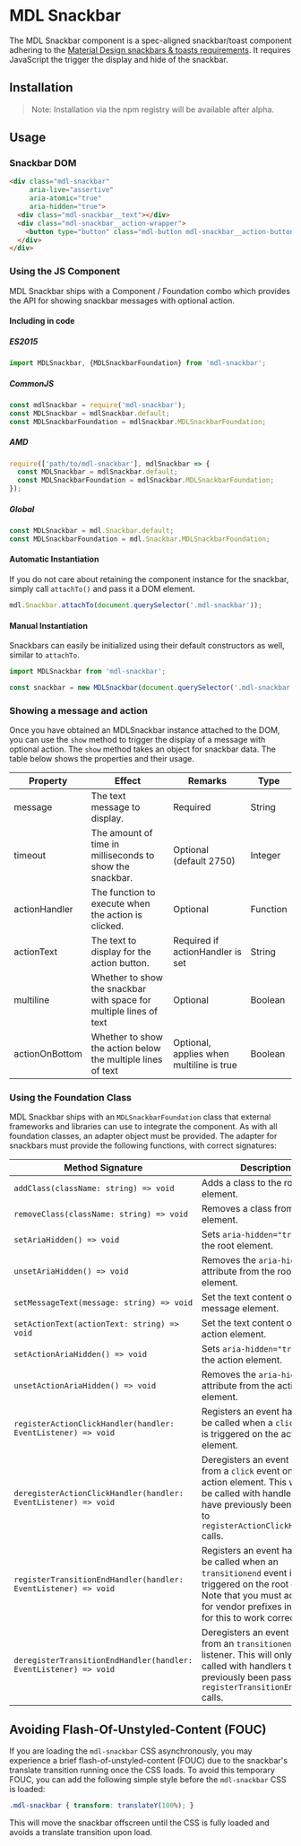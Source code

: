 # MDL Snackbar

The MDL Snackbar component is a spec-aligned snackbar/toast component adhering to the
[Material Design snackbars & toasts requirements](https://material.google.com/components/snackbars-toasts.html#snackbars-toasts-specs).
It requires JavaScript the trigger the display and hide of the snackbar.

## Installation

> Note: Installation via the npm registry will be available after alpha.

## Usage

### Snackbar DOM

```html
<div class="mdl-snackbar"
     aria-live="assertive"
     aria-atomic="true"
     aria-hidden="true">
  <div class="mdl-snackbar__text"></div>
  <div class="mdl-snackbar__action-wrapper">
    <button type="button" class="mdl-button mdl-snackbar__action-button"></button>
  </div>
</div>
```

### Using the JS Component

MDL Snackbar ships with a Component / Foundation combo which provides the API for showing snackbar
messages with optional action.

#### Including in code

##### ES2015

```javascript
import MDLSnackbar, {MDLSnackbarFoundation} from 'mdl-snackbar';
```

##### CommonJS

```javascript
const mdlSnackbar = require('mdl-snackbar');
const MDLSnackbar = mdlSnackbar.default;
const MDLSnackbarFoundation = mdlSnackbar.MDLSnackbarFoundation;
```

##### AMD

```javascript
require(['path/to/mdl-snackbar'], mdlSnackbar => {
  const MDLSnackbar = mdlSnackbar.default;
  const MDLSnackbarFoundation = mdlSnackbar.MDLSnackbarFoundation;
});
```

##### Global

```javascript
const MDLSnackbar = mdl.Snackbar.default;
const MDLSnackbarFoundation = mdl.Snackbar.MDLSnackbarFoundation;
```

#### Automatic Instantiation

If you do not care about retaining the component instance for the snackbar, simply call `attachTo()`
and pass it a DOM element.  

```javascript
mdl.Snackbar.attachTo(document.querySelector('.mdl-snackbar'));
```

#### Manual Instantiation

Snackbars can easily be initialized using their default constructors as well, similar to `attachTo`.

```javascript
import MDLSnackbar from 'mdl-snackbar';

const snackbar = new MDLSnackbar(document.querySelector('.mdl-snackbar'));
```

### Showing a message and action

Once you have obtained an MDLSnackbar instance attached to the DOM, you can use
the `show` method to trigger the display of a message with optional action. The
`show`  method takes an object for snackbar data. The table below shows the
properties and their usage.

| Property | Effect | Remarks | Type |
|-----------|--------|---------|---------|
| message   | The text message to display. | Required | String |
| timeout   | The amount of time in milliseconds to show the snackbar. | Optional (default 2750) | Integer |
| actionHandler | The function to execute when the action is clicked. | Optional | Function |
| actionText | The text to display for the action button. | Required if actionHandler is set |  String |
| multiline | Whether to show the snackbar with space for multiple lines of text | Optional |  Boolean |
| actionOnBottom | Whether to show the action below the multiple lines of text | Optional, applies when multiline is true |  Boolean |

### Using the Foundation Class

MDL Snackbar ships with an `MDLSnackbarFoundation` class that external frameworks and libraries can
use to integrate the component. As with all foundation classes, an adapter object must be provided.
The adapter for snackbars must provide the following functions, with correct signatures:

| Method Signature | Description |
| --- | --- |
| `addClass(className: string) => void` | Adds a class to the root element. |
| `removeClass(className: string) => void` | Removes a class from the root element. |
| `setAriaHidden() => void` | Sets `aria-hidden="true"` on the root element. |
| `unsetAriaHidden() => void` | Removes the `aria-hidden` attribute from the root element. |
| `setMessageText(message: string) => void` | Set the text content of the message element. |
| `setActionText(actionText: string) => void` | Set the text content of the action element. |
| `setActionAriaHidden() => void` | Sets `aria-hidden="true"` on the action element. |
| `unsetActionAriaHidden() => void` | Removes the `aria-hidden` attribute from the action element. |
| `registerActionClickHandler(handler: EventListener) => void` | Registers an event handler to be called when a `click` event is triggered on the action element. |
| `deregisterActionClickHandler(handler: EventListener) => void` | Deregisters an event handler from a `click` event on the action element. This will only be called with handlers that have previously been passed to `registerActionClickHandler` calls. |
| `registerTransitionEndHandler(handler: EventListener) => void` | Registers an event handler to be called when an `transitionend` event is triggered on the root element. Note that you must account for vendor prefixes in order for this to work correctly. |
| `deregisterTransitionEndHandler(handler: EventListener) => void` | Deregisters an event handler from an `transitionend` event listener. This will only be called with handlers that have previously been passed to `registerTransitionEndHandler` calls. |

## Avoiding Flash-Of-Unstyled-Content (FOUC)

If you are loading the `mdl-snackbar` CSS asynchronously, you may experience a brief flash-of-unstyled-content (FOUC) due to the
snackbar's translate transition running once the CSS loads. To avoid this temporary FOUC, you can add the following simple style
before the `mdl-snackbar` CSS is loaded:

```css
.mdl-snackbar { transform: translateY(100%); }
```
This will move the snackbar offscreen until the CSS is fully loaded and avoids a translate transition upon load.
